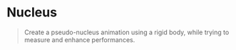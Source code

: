 # Nucleus
> Create a pseudo-nucleus animation using a rigid body, while trying to measure and enhance performances.
